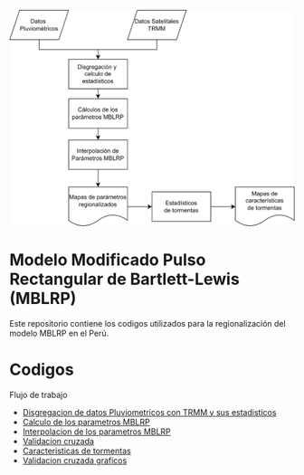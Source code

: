 ![alt text](img/Flujo_de_trabajo.png)

# Modelo Modificado Pulso Rectangular de Bartlett-Lewis (MBLRP)
Este repositorio contiene los codigos utilizados para la regionalización del modelo MBLRP en el Perú.


# Codigos
Flujo de trabajo

- [Disgregacion de datos Pluviometricos con TRMM y sus estadisticos](https://github.com/JoseZevallosR/TrmmCorrection/blob/main/code/TRMM_Correction.ipynb)
- [Calculo de los parametros MBLRP](https://github.com/JoseZevallosR/Bartlet-Lewis_Regionalization/blob/main/scripts/MBLRP_ESTIMACION.R)
- [Interpolacion de los parametros MBLRP](https://github.com/JoseZevallosR/Bartlet-Lewis_Regionalization/blob/main/scripts/PARAMETROS_MBLRP_OK.R)
- [Validacion cruzada](https://github.com/JoseZevallosR/Bartlet-Lewis_Regionalization/blob/main/scripts/VALIDACION_CRUZADA_DE_MBLRP.R)
- [Caracteristicas de tormentas](https://github.com/JoseZevallosR/Bartlet-Lewis_Regionalization/blob/main/scripts/CARACTERISTICAS_DE_TORMENTAS.R)
- [Validacion cruzada graficos](https://github.com/JoseZevallosR/Bartlet-Lewis_Regionalization/blob/main/scripts/VALIDACION_CRUZADA_GRAFICO.R)
